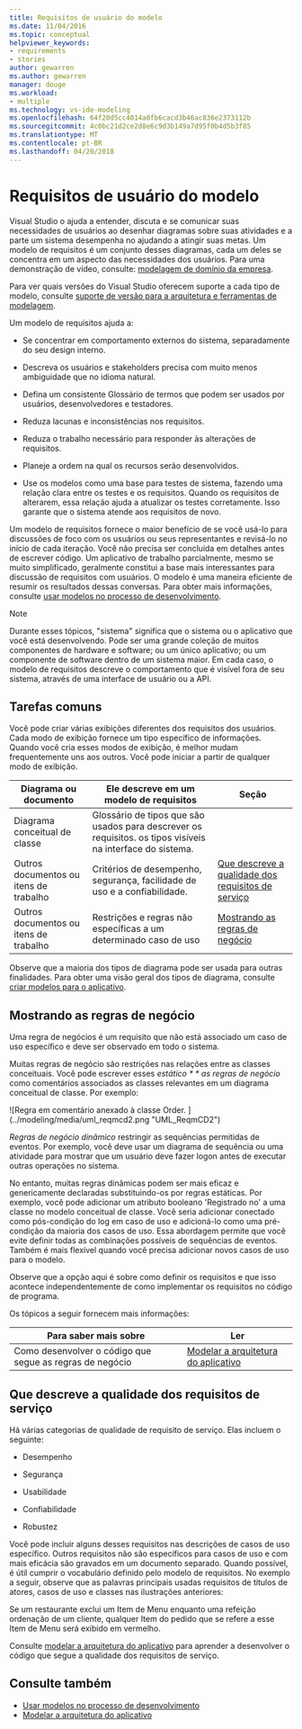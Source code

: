 ```yaml
---
title: Requisitos de usuário do modelo
ms.date: 11/04/2016
ms.topic: conceptual
helpviewer_keywords:
- requirements
- stories
author: gewarren
ms.author: gewarren
manager: douge
ms.workload:
- multiple
ms.technology: vs-ide-modeling
ms.openlocfilehash: 64f20d5cc4014a0fb6cacd3b46ac836e2373112b
ms.sourcegitcommit: 4c0bc21d2ce2d8e6c9d3b149a7d95f0b4d5b3f85
ms.translationtype: MT
ms.contentlocale: pt-BR
ms.lasthandoff: 04/20/2018
---
```

# <a name="model-user-requirements"></a>Requisitos de usuário do modelo

Visual Studio o ajuda a entender, discuta e se comunicar suas necessidades de usuários ao desenhar diagramas sobre suas atividades e a parte um sistema desempenha no ajudando a atingir suas metas. Um modelo de requisitos é um conjunto desses diagramas, cada um deles se concentra em um aspecto das necessidades dos usuários. Para uma demonstração de vídeo, consulte: [modelagem de domínio da empresa](http://channel9.msdn.com/posts/clinted/UML-with-VS-2010-Part-3-Modeling-the-Business-Domain/).

 Para ver quais versões do Visual Studio oferecem suporte a cada tipo de modelo, consulte [suporte de versão para a arquitetura e ferramentas de modelagem](../modeling/what-s-new-for-design-in-visual-studio.md#VersionSupport).

 Um modelo de requisitos ajuda a:

-   Se concentrar em comportamento externos do sistema, separadamente do seu design interno.

-   Descreva os usuários e stakeholders precisa com muito menos ambiguidade que no idioma natural.

-   Defina um consistente Glossário de termos que podem ser usados por usuários, desenvolvedores e testadores.

-   Reduza lacunas e inconsistências nos requisitos.

-   Reduza o trabalho necessário para responder às alterações de requisitos.

-   Planeje a ordem na qual os recursos serão desenvolvidos.

-   Use os modelos como uma base para testes de sistema, fazendo uma relação clara entre os testes e os requisitos. Quando os requisitos de alterarem, essa relação ajuda a atualizar os testes corretamente. Isso garante que o sistema atende aos requisitos de novo.

 Um modelo de requisitos fornece o maior benefício de se você usá-lo para discussões de foco com os usuários ou seus representantes e revisá-lo no início de cada iteração. Você não precisa ser concluída em detalhes antes de escrever código. Um aplicativo de trabalho parcialmente, mesmo se muito simplificado, geralmente constitui a base mais interessantes para discussão de requisitos com usuários. O modelo é uma maneira eficiente de resumir os resultados dessas conversas. Para obter mais informações, consulte [usar modelos no processo de desenvolvimento](../modeling/use-models-in-your-development-process.md).

> [!NOTE]
> Durante esses tópicos, "sistema" significa que o sistema ou o aplicativo que você está desenvolvendo. Pode ser uma grande coleção de muitos componentes de hardware e software; ou um único aplicativo; ou um componente de software dentro de um sistema maior. Em cada caso, o modelo de requisitos descreve o comportamento que é visível fora de seu sistema, através de uma interface de usuário ou a API.

## <a name="common-tasks"></a>Tarefas comuns

Você pode criar várias exibições diferentes dos requisitos dos usuários.  Cada modo de exibição fornece um tipo específico de informações.  Quando você cria esses modos de exibição, é melhor mudam frequentemente uns aos outros. Você pode iniciar a partir de qualquer modo de exibição.

|Diagrama ou documento|Ele descreve em um modelo de requisitos|Seção|
|-------------------------|-----------------------------------------------|-------------|
|Diagrama conceitual de classe|Glossário de tipos que são usados para descrever os requisitos. os tipos visíveis na interface do sistema.||
|Outros documentos ou itens de trabalho|Critérios de desempenho, segurança, facilidade de uso e a confiabilidade.|[Que descreve a qualidade dos requisitos de serviço](#QoSRequirements)|
|Outros documentos ou itens de trabalho|Restrições e regras não específicas a um determinado caso de uso|[Mostrando as regras de negócio](#BusinessRules)|

 Observe que a maioria dos tipos de diagrama pode ser usada para outras finalidades. Para obter uma visão geral dos tipos de diagrama, consulte [criar modelos para o aplicativo](../modeling/create-models-for-your-app.md).

##  <a name="BusinessRules"></a> Mostrando as regras de negócio

Uma regra de negócios é um requisito que não está associado um caso de uso específico e deve ser observado em todo o sistema.

 Muitas regras de negócio são restrições nas relações entre as classes conceituais. Você pode escrever esses *estático * * as regras de negócio* como comentários associados as classes relevantes em um diagrama conceitual de classe. Por exemplo:

 ![Regra em comentário anexado à classe Order. ] (../modeling/media/uml_reqmcd2.png "UML_ReqmCD2")

 *Regras de negócio dinâmico* restringir as sequências permitidas de eventos. Por exemplo, você deve usar um diagrama de sequência ou uma atividade para mostrar que um usuário deve fazer logon antes de executar outras operações no sistema.

 No entanto, muitas regras dinâmicas podem ser mais eficaz e genericamente declaradas substituindo-os por regras estáticas. Por exemplo, você pode adicionar um atributo booleano 'Registrado no' a uma classe no modelo conceitual de classe. Você seria adicionar conectado como pós-condição do log em caso de uso e adicioná-lo como uma pré-condição da maioria dos casos de uso. Essa abordagem permite que você evite definir todas as combinações possíveis de sequências de eventos. Também é mais flexível quando você precisa adicionar novos casos de uso para o modelo.

 Observe que a opção aqui é sobre como definir os requisitos e que isso acontece independentemente de como implementar os requisitos no código de programa.

 Os tópicos a seguir fornecem mais informações:

|Para saber mais sobre|Ler|
|--------------------|----------|
|Como desenvolver o código que segue as regras de negócio|[Modelar a arquitetura do aplicativo](../modeling/model-your-app-s-architecture.md)|

##  <a name="QoSRequirements"></a> Que descreve a qualidade dos requisitos de serviço

Há várias categorias de qualidade de requisito de serviço. Elas incluem o seguinte:

-   Desempenho

-   Segurança

-   Usabilidade

-   Confiabilidade

-   Robustez

Você pode incluir alguns desses requisitos nas descrições de casos de uso específico. Outros requisitos não são específicos para casos de uso e com mais eficácia são gravados em um documento separado. Quando possível, é útil cumprir o vocabulário definido pelo modelo de requisitos. No exemplo a seguir, observe que as palavras principais usadas requisitos de títulos de atores, casos de uso e classes nas ilustrações anteriores:

Se um restaurante exclui um Item de Menu enquanto uma refeição ordenação de um cliente, qualquer Item do pedido que se refere a esse Item de Menu será exibido em vermelho.

Consulte [modelar a arquitetura do aplicativo](../modeling/model-your-app-s-architecture.md) para aprender a desenvolver o código que segue a qualidade dos requisitos de serviço.

## <a name="see-also"></a>Consulte também

- [Usar modelos no processo de desenvolvimento](../modeling/use-models-in-your-development-process.md)
- [Modelar a arquitetura do aplicativo](../modeling/model-your-app-s-architecture.md)
